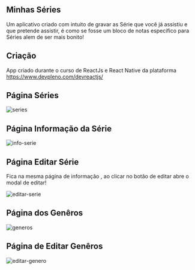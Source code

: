 
## Minhas Séries

Um aplicativo criado com intuito de gravar as Série que você já assistiu e que pretende assistir, é como se fosse um bloco de notas específico para Séries alem de ser mais bonito!  


## Criação

App criado durante o curso  de ReactJs e React Native da plataforma  https://www.devpleno.com/devreactjs/

## Página  Séries

![series](https://user-images.githubusercontent.com/41832951/67348013-0e564380-f51a-11e9-9625-0cc3491328f7.png)

## Página Informação da Série

![info-serie](https://user-images.githubusercontent.com/41832951/67348127-54aba280-f51a-11e9-9c50-1bd633e01a6d.png)

## Página Editar Série

Fica na mesma página de informação , ao clicar no botão de editar  abre o modal de editar!

![editar-serie](https://user-images.githubusercontent.com/41832951/67348250-aa804a80-f51a-11e9-96e1-f564e8db2b19.png)

## Página dos Genêros

![generos](https://user-images.githubusercontent.com/41832951/67348408-37c39f00-f51b-11e9-87dc-0ac33b44b73b.png)

## Página de Editar Genêros

![editar-genero](https://user-images.githubusercontent.com/41832951/67348459-6e99b500-f51b-11e9-8299-88d588f8b4ac.png)
